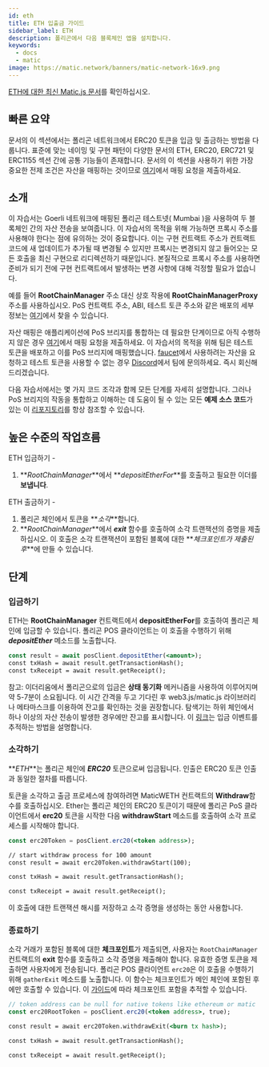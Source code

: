 ```yaml
---
id: eth
title: ETH 입출금 가이드
sidebar_label: ETH
description: 폴리곤에서 다음 블록체인 앱을 설치합니다.
keywords:
  - docs
  - matic
image: https://matic.network/banners/matic-network-16x9.png
---
```


[ETH에 대한 최신 Matic.js 문서](https://maticnetwork.github.io/matic.js/docs/pos/deposit-ether/)를 확인하십시오.

## 빠른 요약

문서의 이 섹션에서는 폴리곤 네트워크에서 ERC20 토큰을 입금 및 출금하는 방법을 다룹니다. 표준에 맞는 네이밍 및 구현 패턴이 다양한 문서의 ETH, ERC20, ERC721 및 ERC1155 섹션 간에 공통 기능들이 존재합니다. 문서의 이 섹션을 사용하기 위한 가장 중요한 전제 조건은 자산을 매핑하는 것이므로 [여기](https://docs.polygon.technology/docs/develop/ethereum-polygon/submit-mapping-request/)에서 매핑 요청을 제출하세요.

## 소개

이 자습서는 Goerli 네트워크에 매핑된 폴리곤 테스트넷( Mumbai )을 사용하여 두 블록체인 간의 자산 전송을 보여줍니다. 이 자습서의 목적을 위해 가능하면 프록시 주소를 사용해야 한다는 점에 유의하는 것이 중요합니다. 이는 구현 컨트랙트 주소가 컨트랙트 코드에 새 업데이트가 추가될 때 변경될 수 있지만 프록시는 변경되지 않고 들어오는 모든 호출을 최신 구현으로 리디렉션하기 때문입니다. 본질적으로 프록시 주소를 사용하면 준비가 되기 전에 구현 컨트랙트에서 발생하는 변경 사항에 대해 걱정할 필요가 없습니다.

예를 들어 **RootChainManager** 주소 대신 상호 작용에 **RootChainManagerProxy** 주소를 사용하십시오. PoS 컨트랙트 주소, ABI, 테스트 토큰 주소와 같은 배포의 세부 정보는 [여기](https://docs.polygon.technology/docs/develop/ethereum-polygon/pos/deployment/)에서 찾을 수 있습니다.

자산 매핑은 애플리케이션에 PoS 브리지를 통합하는 데 필요한 단계이므로 아직 수행하지 않은 경우 [여기](https://docs.polygon.technology/docs/develop/ethereum-polygon/submit-mapping-request/)에서 매핑 요청을 제출하세요. 이 자습서의 목적을 위해 팀은 테스트 토큰을 배포하고 이를 PoS 브리지에 매핑했습니다. [faucet](https://faucet.polygon.technology/)에서 사용하려는 자산을 요청하고 테스트 토큰을 사용할 수 없는 경우 [Discord](https://discord.gg/polygon)에서  팀에 문의하세요. 즉시 회신해 드리겠습니다.

다음 자습서에서는 몇 가지 코드 조각과 함께 모든 단계를 자세히 설명합니다. 그러나 PoS 브리지의 작동을 통합하고 이해하는 데 도움이 될 수 있는 모든 **예제 소스 코드**가 있는 이 [리포지토리](https://github.com/maticnetwork/matic.js/tree/master/examples)를 항상 참조할 수 있습니다.

## 높은 수준의 작업흐름

ETH 입금하기 -

1. **_RootChainManager_**에서 **_depositEtherFor_**를 호출하고 필요한 이더를 **보냅니다**.

ETH 출금하기 -

1. 폴리곤 체인에서 토큰을 **_소각_**합니다.
2. **_RootChainManager_**에서 **_exit_** 함수를 호출하여 소각 트랜잭션의 증명을 제출하십시오. 이 호출은 소각 트랜잭션이 포함된 블록에 대한 **_체크포인트가 제출된 후_**에 만들 수 있습니다.

## 단계

### 입금하기

ETH는 **RootChainManager** 컨트랙트에서 **depositEtherFor**를 호출하여 폴리곤 체인에 입금할 수 있습니다. 폴리곤 POS 클라이언트는 이 호출을 수행하기 위해 **_depositEther_** 메소드를 노출합니다.

```jsx
const result = await posClient.depositEther(<amount>);
const txHash = await result.getTransactionHash();
const txReceipt = await result.getReceipt();
```

참고: 이더리움에서 폴리곤으로의 입금은 **상태 동기화** 메커니즘을 사용하여 이루어지며 약 5-7분이 소요됩니다. 이 시간 간격을 두고 기다린 후 web3.js/matic.js 라이브러리나 메타마스크를 이용하여 잔고를 확인하는 것을 권장합니다. 탐색기는 하위 체인에서 하나 이상의 자산 전송이 발생한 경우에만 잔고를 표시합니다. 이 [링크](https://docs.polygon.technology/docs/develop/ethereum-polygon/pos/deposit-withdraw-event-pos/)는 입금 이벤트를 추적하는 방법을 설명합니다.

### 소각하기

**_ETH_**는 폴리곤 체인에 **_ERC20_** 토큰으로써 입금됩니다. 인출은 ERC20 토큰 인출과 동일한 절차를 따릅니다.

토큰을 소각하고 출금 프로세스에 참여하려면 MaticWETH 컨트랙트의 **Withdraw**함수를 호출하십시오. Ether는 폴리곤 체인의 ERC20 토큰이기 때문에 폴리곤 PoS 클라이언트에서 **erc20** 토큰을 시작한 다음 **withdrawStart** 메소드를 호출하여 소각 프로세스를 시작해야 합니다.

```jsx
const erc20Token = posClient.erc20(<token address>);

// start withdraw process for 100 amount
const result = await erc20Token.withdrawStart(100);

const txHash = await result.getTransactionHash();

const txReceipt = await result.getReceipt();

```

이 호출에 대한 트랜잭션 해시를 저장하고 소각 증명을 생성하는 동안 사용합니다.

### 종료하기


소각 거래가 포함된 블록에 대한 **체크포인트**가 제출되면, 사용자는 `RootChainManager` 컨트랙트의 **exit** 함수를 호출하고 소각 증명을 제출해야 합니다. 유효한 증명 토큰을 제출하면 사용자에게 전송됩니다. 폴리곤 POS 클라이언트 `erc20`은 이 호출을 수행하기 위해 `gatherExit` 메소드를 노출합니다. 이 함수는 체크포인트가 메인 체인에 포함된 후에만 호출할 수 있습니다. 이 [가이드](/docs/develop/ethereum-polygon/pos/deposit-withdraw-event-pos#checkpoint-events)에 따라 체크포인트 포함을 추적할 수 있습니다.


```jsx
// token address can be null for native tokens like ethereum or matic
const erc20RootToken = posClient.erc20(<token address>, true);

const result = await erc20Token.withdrawExit(<burn tx hash>);

const txHash = await result.getTransactionHash();

const txReceipt = await result.getReceipt();

```
